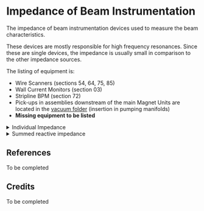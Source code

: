 # Impedance of Beam Instrumentation

The impedance of beam instrumentation devices used to measure the beam
characteristics.

These devices are mostly responsible for high frequency resonances.
Since these are single devices, the impedance is usually small in comparison
to the other impedance sources.

The listing of equipment is:

- Wire Scanners (sections 54, 64, 75, 85)
- Wall Current Monitors (section 03)
- Stripline BPM (section 72)
- Pick-ups in assemblies downstream of the main Magnet Units are located in the [vacuum folder](https://longitudinal-impedance.web.cern.ch/PS/vacuum/) (insertion in pumping manifolds)
- **Missing equipment to be listed**

<details>
  <summary>Individual Impedance</summary>
  <img src="overview/overview_indiv_BI.png">
</details>

<details>
  <summary>Summed reactive impedance</summary>
  <img src="overview/overview_imag_summed_zoom.png">
</details>


## References

To be completed

## Credits

To be completed

